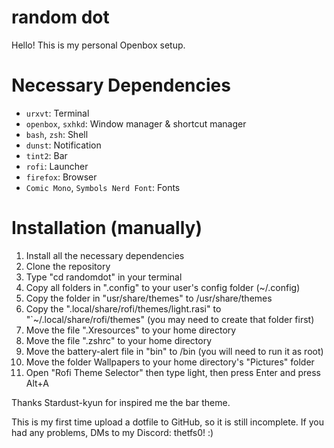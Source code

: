 # random dot
Hello! This is my personal Openbox setup.

# Necessary Dependencies
- `urxvt`: Terminal
- `openbox`, `sxhkd`: Window manager & shortcut manager
- `bash`, `zsh`: Shell
- `dunst`: Notification
- `tint2`: Bar
- `rofi`: Launcher
- `firefox`: Browser
- `Comic Mono`, `Symbols Nerd Font`: Fonts

# Installation (manually)
1. Install all the necessary dependencies
2. Clone the repository
3. Type "cd randomdot" in your terminal
4. Copy all folders in ".config" to your user's config folder (~/.config)
5. Copy the folder in "usr/share/themes" to /usr/share/themes
6. Copy the ".local/share/rofi/themes/light.rasi" to "`~/.local/share/rofi/themes" (you may need to create that folder first)
7. Move the file ".Xresources" to your home directory
8. Move the file ".zshrc" to your home directory
9. Move the battery-alert file in "bin" to /bin (you will need to run it as root)
10. Move the folder Wallpapers to your home directory's "Pictures" folder
11. Open "Rofi Theme Selector" then type light, then press Enter and press Alt+A

Thanks Stardust-kyun for inspired me the bar theme.

This is my first time upload a dotfile to GitHub, so it is still incomplete. If you had any problems, DMs to my Discord: thetfs0! :)
